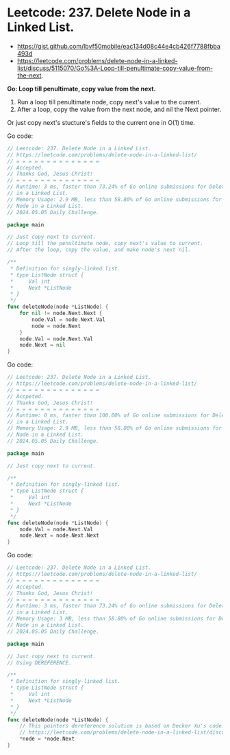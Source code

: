 # Leetcode: 237. Delete Node in a Linked List.

- https://gist.github.com/lbvf50mobile/eac134d08c44e4cb426f7788fbba493d
- https://leetcode.com/problems/delete-node-in-a-linked-list/discuss/5115070/Go%3A-Loop-till-penultimate-copy-value-from-the-next.

**Go: Loop till penultimate, copy value from the next.**

1. Run a loop till penultimate node, copy next's value to the current.
2. After a loop, copy the value from the next node, and nil the Next pointer.

Or just copy next's stucture's fields to the current one in O(1) time.

Go code:
```Go
// Leetcode: 237. Delete Node in a Linked List.
// https://leetcode.com/problems/delete-node-in-a-linked-list/
// = = = = = = = = = = = = = =
// Accepted.
// Thanks God, Jesus Christ!
// = = = = = = = = = = = = = =
// Runtime: 3 ms, faster than 73.24% of Go online submissions for Delete Node
// in a Linked List.
// Memory Usage: 2.9 MB, less than 58.80% of Go online submissions for Delete
// Node in a Linked List.
// 2024.05.05 Daily Challenge.

package main

// Just copy next to current.
// Loop till the penultimate node, copy next's value to current.
// After the loop, copy the value, and make node's next nil.

/**
 * Definition for singly-linked list.
 * type ListNode struct {
 *     Val int
 *     Next *ListNode
 * }
 */
func deleteNode(node *ListNode) {
	for nil != node.Next.Next {
		node.Val = node.Next.Val
		node = node.Next
	}
	node.Val = node.Next.Val
	node.Next = nil
}
```
Go code:
```Go
// Leetcode: 237. Delete Node in a Linked List.
// https://leetcode.com/problems/delete-node-in-a-linked-list/
// = = = = = = = = = = = = = =
// Accpeted.
// Thanks God, Jesus Christ!
// = = = = = = = = = = = = = =
// Runtime: 0 ms, faster than 100.00% of Go online submissions for Delete Node
// in a Linked List.
// Memory Usage: 2.9 MB, less than 58.80% of Go online submissions for Delete
// Node in a Linked List.
// 2024.05.05 Daily Challenge.

package main

// Just copy next to current.

/**
 * Definition for singly-linked list.
 * type ListNode struct {
 *     Val int
 *     Next *ListNode
 * }
 */
func deleteNode(node *ListNode) {
	node.Val = node.Next.Val
	node.Next = node.Next.Next
}
```
Go code:
```Go
// Leetcode: 237. Delete Node in a Linked List.
// https://leetcode.com/problems/delete-node-in-a-linked-list/
// = = = = = = = = = = = = = =
// Accepted.
// Thanks God, Jesus Christ!
// = = = = = = = = = = = = = =
// Runtime: 3 ms, faster than 73.24% of Go online submissions for Delete Node
// in a Linked List.
// Memory Usage: 3 MB, less than 58.80% of Go online submissions for Delete
// Node in a Linked List.
// 2024.05.05 Daily Challenge.

package main

// Just copy next to current.
// Using DEREFERENCE.

/**
 * Definition for singly-linked list.
 * type ListNode struct {
 *     Val int
 *     Next *ListNode
 * }
 */
func deleteNode(node *ListNode) {
	// This pointers dereference solution is based on Decker Xu's code:
	// https://leetcode.com/problems/delete-node-in-a-linked-list/discuss/2849663/0-ms-100.00-only-1-line-code
	*node = *node.Next
}
```
